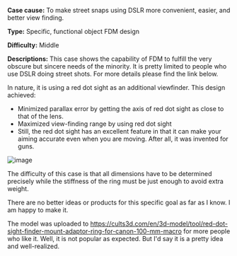 **Case cause:** To make street snaps using DSLR more convenient, easier, and better view finding. 

**Type:** Specific, functional object FDM design

**Difficulty:** Middle

**Descriptions:** This case shows the capability of FDM to fulfill the very obscure but sincere needs of the minority. It is pretty limited to people who use DSLR doing street shots. For more details please find the link below. 

In nature, it is using a red dot sight as an additional viewfinder. This design achieved: 
- Minimized parallax error by getting the axis of red dot sight as close to that of the lens.
- Maximized view-finding range by using red dot sight
- Still, the red dot sight has an excellent feature in that it can make your aiming accurate even when you are moving. After all, it was invented for guns.

![image](https://github.com/treesess/STEAMRELAY/assets/20311124/d55b36ea-be36-4222-ac22-d06602259b05)

The difficulty of this case is that all dimensions have to be determined precisely while the stiffness of the ring must be just enough to avoid extra weight. 

There are no better ideas or products for this specific goal as far as I know. I am happy to make it. 

The model was uploaded to https://cults3d.com/en/3d-model/tool/red-dot-sight-finder-mount-adaptor-ring-for-canon-100-mm-macro for more people who like it. Well, it is not popular as expected. But I'd say it is a pretty idea and well-realized. 
